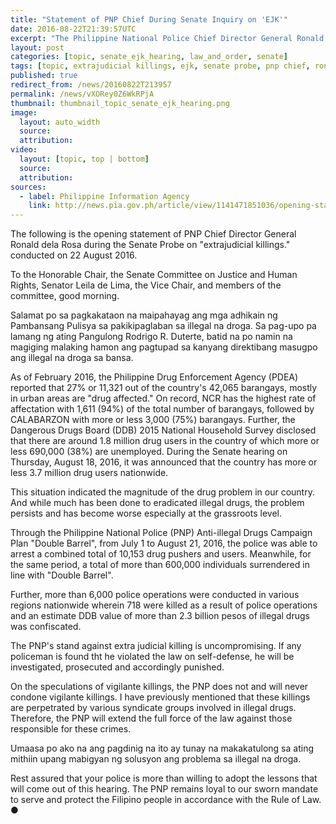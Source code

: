 ```yaml
---
title: "Statement of PNP Chief During Senate Inquiry on 'EJK'"
date: 2016-08-22T21:39:57UTC
excerpt: "The Philippine National Police Chief Director General Ronald dela Rosa attended the Senate Probe on 'Extrajudicial Killings' on 22 August 2016 because of the rising number of related deaths during police operations."
layout: post
categories: [topic, senate_ejk_hearing, law_and_order, senate]
tags: [topic, extrajudicial killings, ejk, senate probe, pnp chief, ronald de la rosa]
published: true
redirect_from: /news/20160822T213957
permalink: /news/vXORey0Z6WkRPjA
thumbnail: thumbnail_topic_senate_ejk_hearing.png
image:
  layout: auto_width
  source: 
  attribution: 
video:
  layout: [topic, top | bottom]
  source: 
  attribution: 
sources:
  - label: Philippine Information Agency
    link: http://news.pia.gov.ph/article/view/1141471851036/opening-statement-of-pnp-chief-director-general-ronald-dela-rosa-during-the-senate-probe-on-extrajudicial-killings-
---
```


The following is the opening statement of PNP Chief Director General Ronald dela Rosa during the Senate Probe on "extrajudicial killings." conducted on 22 August 2016.

To the Honorable Chair, the Senate Committee on Justice and Human Rights, Senator Leila de Lima, the Vice Chair, and members of the committee, good morning.

Salamat po sa pagkakataon na maipahayag ang mga adhikain ng Pambansang Pulisya sa pakikipaglaban sa illegal na droga. Sa pag-upo pa lamang ng ating Pangulong Rodrigo R. Duterte, batid na po namin na magiging malaking hamon ang pagtupad sa kanyang direktibang masugpo ang illegal na droga sa bansa.

As of February 2016, the Philippine Drug Enforcement Agency (PDEA) reported that 27% or 11,321 out of the country's 42,065 barangays, mostly in urban areas are "drug affected." On record, NCR has the highest rate of affectation with 1,611 (94%) of the total number of barangays, followed by CALABARZON with more or less 3,000 (75%) barangays. Further, the Dangerous Drugs Board (DDB) 2015 National Household Survey disclosed that there are around 1.8 million drug users in the country of which more or less 690,000 (38%) are unemployed. During the Senate hearing on Thursday, August 18, 2016, it was announced that the country has more or less 3.7 million drug users nationwide.

This situation indicated the magnitude of the drug problem in our country. And while much has been done to eradicated illegal drugs, the problem persists and has become worse especially at the grassroots level.

Through the Philippine National Police (PNP) Anti-illegal Drugs Campaign Plan "Double Barrel", from July 1 to August 21, 2016, the police was able to arrest a combined total of 10,153 drug pushers and users. Meanwhile, for the same period, a total of more than 600,000 individuals surrendered in line with "Double Barrel".

Further, more than 6,000 police operations were conducted in various regions nationwide wherein 718 were killed as a result of police operations and an estimate DDB value of more than 2.3 billion pesos of illegal drugs was confiscated.

The PNP's stand against extra judicial killing is uncompromising. If any policeman is found tht he violated the law on self-defense, he will be investigated, prosecuted and accordingly punished.

On the speculations of vigilante killings, the PNP does not and will never condone vigilante killings. I have previously mentioned that these killings are perpetrated by various syndicate groups involved in illegal drugs. Therefore, the PNP will extend the full force of the law against those responsible for these crimes.

Umaasa po ako na ang pagdinig na ito ay tunay na makakatulong sa ating mithiin upang mabigyan ng solusyon ang problema sa illegal na droga.

Rest assured that your police is more than willing to adopt the lessons that will come out of this hearing. The PNP remains loyal to our sworn mandate to serve and protect the Filipino people in accordance with the Rule of Law.
&#x25cf;


